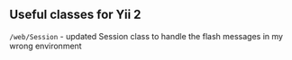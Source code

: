 ## Useful classes for Yii 2

`/web/Session` - updated Session class to handle the flash messages in my wrong environment